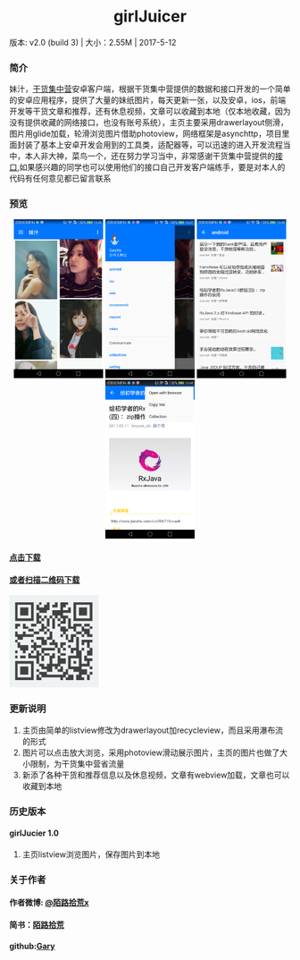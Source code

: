 <h1 align="center">girlJuicer</h1>

版本: v2.0 (build 3) | 大小：2.55M | 2017-5-12

### 简介

妹汁，[干货集中营](http://gank.io/)安卓客户端，根据干货集中营提供的数据和接口开发的一个简单的安卓应用程序，提供了大量的妹纸图片，每天更新一张，以及安卓，ios，前端开发等干货文章和推荐，还有休息视频，文章可以收藏到本地（仅本地收藏，因为没有提供收藏的网络接口，也没有账号系统），主页主要采用drawerlayout侧滑，图片用glide加载，轮滑浏览图片借助photoview，网络框架是asynchttp，项目里面封装了基本上安卓开发会用到的工具类，适配器等，可以迅速的进入开发流程当中，本人非大神，菜鸟一个，还在努力学习当中，非常感谢干货集中营提供的[接口](http://gank.io/api),如果感兴趣的同学也可以使用他们的接口自己开发客户端练手，要是对本人的代码有任何意见都已留言联系

### 预览

<p align="center">

<img src="https://github.com/molushihuang/girlJuicer/blob/master/Screenshots/Screenshot_2017-05-12-16-46-57.png" width="160"/>

<img src="https://github.com/molushihuang/girlJuicer/blob/master/Screenshots/Screenshot_2017-05-12-16-47-58.png" width="160"/>

<img src="https://github.com/molushihuang/girlJuicer/blob/master/Screenshots/Screenshot_2017-05-12-16-48-07.png" width="160"/>

<img src="https://github.com/molushihuang/girlJuicer/blob/master/Screenshots/Screenshot_2017-05-12-16-48-26.png" width="160"/>
</p>

#### [点击下载](https://pro-app-qn.fir.im/a547355a46b5424d6e2a5317b150e580efedce40.apk?attname=meizhi2.0.apk_2.0.apk&e=1494578310&token=LOvmia8oXF4xnLh0IdH05XMYpH6ENHNpARlmPc-T:IYBzokNCe5ztN74OQXdA9v8j9kg=)

#### [或者扫描二维码下载](https://fir.im/a5qk)

<img src="https://github.com/molushihuang/girlJuicer/blob/master/Screenshots/meizhi_screenshots.png" width="160"/>


### 更新说明

1. 主页由简单的listview修改为drawerlayout加recycleview，而且采用瀑布流的形式
2. 图片可以点击放大浏览，采用photoview滑动展示图片，主页的图片也做了大小限制，为干货集中营省流量
3. 新添了各种干货和推荐信息以及休息视频，文章有webview加载，文章也可以收藏到本地

### 历史版本

#### girlJucier 1.0
1. 主页listview浏览图片，保存图片到本地

### 关于作者

#### 作者微博: [@陌路拾荒x](http://weibo.com/u/2514983100?refer_flag=1001030101_)
#### 简书：[陌路拾荒](http://www.jianshu.com/u/35b781153efb)
#### github:[Gary](https://github.com/molushihuang)



